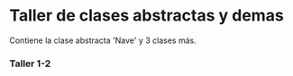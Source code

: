 # Taller de clases abstractas y demas
Contiene la clase abstracta 'Nave' y  3 clases más.
### Taller 1-2